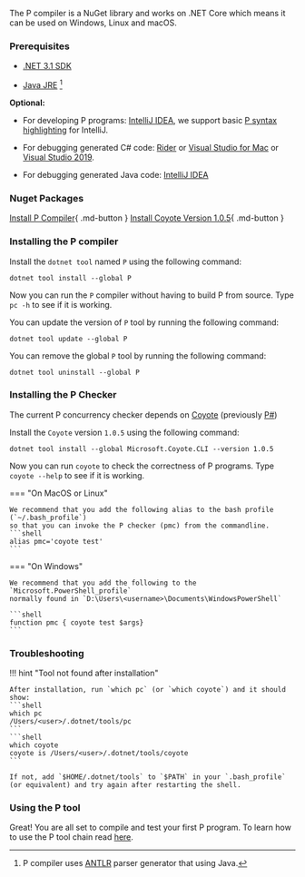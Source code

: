 The P compiler is a NuGet library and works on .NET Core which means it can be used on Windows, Linux and
macOS.

### Prerequisites
- [.NET 3.1 SDK](https://dotnet.microsoft.com/download/dotnet/3.1)

- [Java JRE](http://www.oracle.com/technetwork/java/javase/downloads/index.html) [^1]

[^1]: P compiler uses [ANTLR](https://www.antlr.org/) parser generator that using Java.

**Optional:**

- For developing P programs: [IntelliJ IDEA](https://www.jetbrains.com/idea/), we support basic [P syntax highlighting](syntaxhighlight.md) for IntelliJ.
  
- For debugging generated C# code: [Rider](https://www.jetbrains.com/rider/) or [Visual Studio for Mac](https://visualstudio.microsoft.com/vs/mac/) or [Visual Studio 2019](https://docs.microsoft.com/en-us/visualstudio/install/install-visual-studio).

- For debugging generated Java code: [IntelliJ IDEA](https://www.jetbrains.com/idea/)

### Nuget Packages

[Install P Compiler](https://www.nuget.org/packages/P/){ .md-button }
[Install Coyote Version 1.0.5](https://www.nuget.org/packages/Microsoft.Coyote/1.0.5){ .md-button }

### Installing the P compiler

Install the `dotnet tool` named `P` using the following command:

```shell
dotnet tool install --global P
```

Now you can run the `P` compiler without having to build P from source. Type `pc
-h` to see if it is working.

You can update the version of `P` tool by running the following command:

```shell
dotnet tool update --global P
```

You can remove the global `P` tool by running the following command:

```shell
dotnet tool uninstall --global P
```

### Installing the P Checker
The current P concurrency checker depends on [Coyote](https://microsoft.github.io/coyote/) (previously [P#](https://github.com/p-org/PSharp))

Install the `Coyote` version `1.0.5` using the following command:

```shell
dotnet tool install --global Microsoft.Coyote.CLI --version 1.0.5
```

Now you can run `coyote` to check the correctness of P programs. Type `coyote --help` to see if it is working.

=== "On MacOS or Linux"

    We recommend that you add the following alias to the bash profile (`~/.bash_profile`) 
    so that you can invoke the P checker (pmc) from the commandline.
    ```shell
    alias pmc='coyote test'
    ```

=== "On Windows"

    We recommend that you add the following to the `Microsoft.PowerShell_profile` 
    normally found in `D:\Users\<username>\Documents\WindowsPowerShell`

    ```shell
    function pmc { coyote test $args}
    ```

### Troubleshooting

!!! hint "Tool not found after installation"

    After installation, run `which pc` (or `which coyote`) and it should show:
    ```shell
    which pc
    /Users/<user>/.dotnet/tools/pc
    ```
    ```shell
    which coyote
    coyote is /Users/<user>/.dotnet/tools/coyote
    ```

    If not, add `$HOME/.dotnet/tools` to `$PATH` in your `.bash_profile` (or equivalent) and try again after restarting the shell.

### Using the P tool
Great! You are all set to compile and test your first P program. To learn how to use the P tool chain read [here](clientserver.md).
